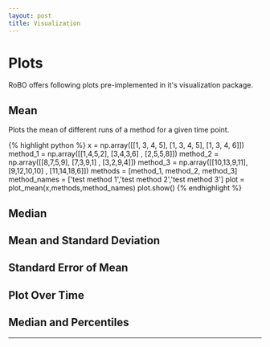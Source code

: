 ```yaml
---
layout: post
title: Visualization
---
```


# Plots
RoBO offers following plots pre-implemented in it's visualization package.

## Mean
Plots the mean of different runs of a method for a given time point.

{% highlight python %}
x = np.array([[1, 3, 4, 5], [1, 3, 4, 5], [1, 3, 4, 6]])
method_1 = np.array([[1,4,5,2], [3,4,3,6] , [2,5,5,8]])
method_2 = np.array([[8,7,5,9], [7,3,9,1] , [3,2,9,4]])
method_3 = np.array([[10,13,9,11], [9,12,10,10] , [11,14,18,6]])
methods = [method_1, method_2, method_3]
method_names = ['test method 1','test method 2','test method 3']
plot = plot_mean(x,methods,method_names)
plot.show()
{% endhighlight %}

## Median

## Mean and Standard Deviation

## Standard Error of Mean

## Plot Over Time

## Median and Percentiles

-----
